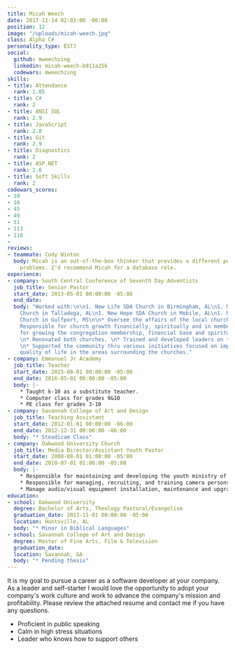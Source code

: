 ```yaml
---
title: Micah Weech
date: 2017-11-14 02:03:00 -06:00
position: 12
image: "/uploads/micah-weech.jpg"
class: Alpha C#
personality_type: ESTJ
social:
  github: mweechzing
  linkedin: micah-weech-b911a256
  codewars: mweechzing
skills:
- title: Attendance
  rank: 1.05
- title: C#
  rank: 2
- title: ANSI SQL
  rank: 2.9
- title: JavaScript
  rank: 2.8
- title: Git
  rank: 2.9
- title: Diagnostics
  rank: 2
- title: ASP.NET
  rank: 2.6
- title: Soft Skills
  rank: 2
codewars_scores:
- 10
- 16
- 45
- 49
- 51
- 113
- 118
- 
reviews:
- teammate: Cody Winton
  body: Micah is an out-of-the-box thinker that provides a different perspective to
    problems. I'd recommend Micah for a database role.
experience:
- company: South Central Conference of Seventh Day Adventists
  job_title: Senior Pastor
  start_date: 2013-05-01 00:00:00 -05:00
  end_date: 
  body: "Worked with:\n\n1. New Life SDA Church in Birmingham, AL\n1. Mt. Zion SDA
    Church in Talladega, AL\n1. New Hope SDA Church in Mobile, AL\n1. Maranatha SDA
    Church in Gulfport, MS\n\n* Oversee the affairs of the local church or district.\n*
    Responsible for church growth financially, spiritually and in membership.\n* Responsible
    for growing the congregation membership, financial base and spiritual growth.
    \n* Renovated both churches. \n* Trained and developed leaders on the local level.
    \n* Supported the community thru various initiatives focused on improving the
    quality of life in the areas surrounding the churches."
- company: Emmanuel Jr Academy
  job_title: Teacher
  start_date: 2015-08-01 00:00:00 -05:00
  end_date: 2016-05-01 00:00:00 -05:00
  body: |-
    * Taught k-10 as a substitute teacher.
    * Computer class for grades 9&10
    * PE class for grades 3-10
- company: Savannah College of Art and Design
  job_title: Teaching Assistant
  start_date: 2012-01-01 00:00:00 -06:00
  end_date: 2012-12-31 00:00:00 -06:00
  body: "* Steadicam Class"
- company: Oakwood University Church
  job_title: Media Director/Assistant Youth Pastor
  start_date: 2008-08-01 01:00:00 -05:00
  end_date: 2010-07-01 01:00:00 -05:00
  body: |-
    * Responsible for maintaining and developing the youth ministry of the church, as well as other Pastoral duties.
    * Responsible for managing, recruiting, and training camera persons and sound engineers for the media team that produces and broadcasts every worship service.
    * Manage audio/visual equipment installation, maintenance and upgrades.
education:
- school: Oakwood University
  degree: Bachelor of Arts, Theology Pastoral/Evangelism
  graduation_date: 2013-11-01 00:00:00 -05:00
  location: Huntsville, AL
  body: "* Minor in Biblical Languages"
- school: Savannah College of Art and Design
  degree: Master of Fine Arts, Film & Television
  graduation_date: 
  location: Savannah, GA
  body: "* Pending thesis"
---
```


It is my goal to pursue a career as a software developer at your company. As a leader and self-starter I would love the opportunity to adopt your company's work culture and work to advance the company's mission and profitability. Please review the attached resume and contact me if you have any questions.

* Proficient in public speaking
* Calm in high stress situations
* Leader who knows how to support others